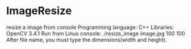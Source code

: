 # ImageResize
resize a image from console
Programming language: C++
Libraries: OpenCV 3.4.1
Run from Linux console: ./resize_image image.jpg 100 100
After file name, you must type the dimensions(width and height).
